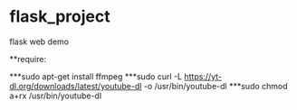# flask_project
flask web demo

**require:

***sudo apt-get install ffmpeg
***sudo curl -L https://yt-dl.org/downloads/latest/youtube-dl -o /usr/bin/youtube-dl
***sudo chmod a+rx /usr/bin/youtube-dl
